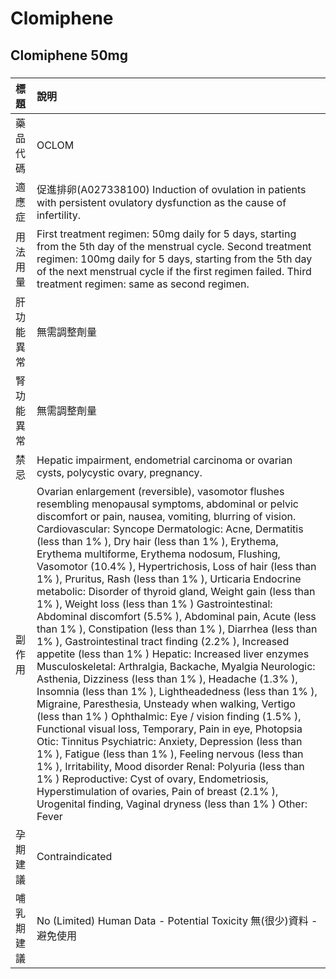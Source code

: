 # Clomiphene

## Clomiphene 50mg

##### 

| 標題       | 說明                                                                                                                                                                                                                                                                                                                                                                                                                                                                                                                                                                                                                                                                                                                                                                                                                                                                                                                                                                                                                                                                                                                                                                                                                                                                                                                                                                                                                                                                                                                           |
|:-----------|:-------------------------------------------------------------------------------------------------------------------------------------------------------------------------------------------------------------------------------------------------------------------------------------------------------------------------------------------------------------------------------------------------------------------------------------------------------------------------------------------------------------------------------------------------------------------------------------------------------------------------------------------------------------------------------------------------------------------------------------------------------------------------------------------------------------------------------------------------------------------------------------------------------------------------------------------------------------------------------------------------------------------------------------------------------------------------------------------------------------------------------------------------------------------------------------------------------------------------------------------------------------------------------------------------------------------------------------------------------------------------------------------------------------------------------------------------------------------------------------------------------------------------------|
| 藥品代碼   | OCLOM                                                                                                                                                                                                                                                                                                                                                                                                                                                                                                                                                                                                                                                                                                                                                                                                                                                                                                                                                                                                                                                                                                                                                                                                                                                                                                                                                                                                                                                                                                                          |
| 適應症     | 促進排卵(A027338100) Induction of ovulation in patients with persistent ovulatory dysfunction as the cause of infertility.                                                                                                                                                                                                                                                                                                                                                                                                                                                                                                                                                                                                                                                                                                                                                                                                                                                                                                                                                                                                                                                                                                                                                                                                                                                                                                                                                                                                     |
| 用法用量   | First treatment regimen: 50mg daily for 5 days, starting from the 5th day of the menstrual cycle. Second treatment regimen: 100mg daily for 5 days, starting from the 5th day of the next menstrual cycle if the first regimen failed. Third treatment regimen: same as second regimen.                                                                                                                                                                                                                                                                                                                                                                                                                                                                                                                                                                                                                                                                                                                                                                                                                                                                                                                                                                                                                                                                                                                                                                                                                                        |
| 肝功能異常 | 無需調整劑量                                                                                                                                                                                                                                                                                                                                                                                                                                                                                                                                                                                                                                                                                                                                                                                                                                                                                                                                                                                                                                                                                                                                                                                                                                                                                                                                                                                                                                                                                                                   |
| 腎功能異常 | 無需調整劑量                                                                                                                                                                                                                                                                                                                                                                                                                                                                                                                                                                                                                                                                                                                                                                                                                                                                                                                                                                                                                                                                                                                                                                                                                                                                                                                                                                                                                                                                                                                   |
| 禁忌       | Hepatic impairment, endometrial carcinoma or ovarian cysts, polycystic ovary, pregnancy.                                                                                                                                                                                                                                                                                                                                                                                                                                                                                                                                                                                                                                                                                                                                                                                                                                                                                                                                                                                                                                                                                                                                                                                                                                                                                                                                                                                                                                       |
| 副作用     | Ovarian enlargement (reversible), vasomotor flushes resembling menopausal symptoms, abdominal or pelvic discomfort or pain, nausea, vomiting, blurring of vision. Cardiovascular: Syncope Dermatologic: Acne, Dermatitis (less than 1% ), Dry hair (less than 1% ), Erythema, Erythema multiforme, Erythema nodosum, Flushing, Vasomotor (10.4% ), Hypertrichosis, Loss of hair (less than 1% ), Pruritus, Rash (less than 1% ), Urticaria Endocrine metabolic: Disorder of thyroid gland, Weight gain (less than 1% ), Weight loss (less than 1% ) Gastrointestinal: Abdominal discomfort (5.5% ), Abdominal pain, Acute (less than 1% ), Constipation (less than 1% ), Diarrhea (less than 1% ), Gastrointestinal tract finding (2.2% ), Increased appetite (less than 1% ) Hepatic: Increased liver enzymes Musculoskeletal: Arthralgia, Backache, Myalgia Neurologic: Asthenia, Dizziness (less than 1% ), Headache (1.3% ), Insomnia (less than 1% ), Lightheadedness (less than 1% ), Migraine, Paresthesia, Unsteady when walking, Vertigo (less than 1% ) Ophthalmic: Eye / vision finding (1.5% ), Functional visual loss, Temporary, Pain in eye, Photopsia Otic: Tinnitus Psychiatric: Anxiety, Depression (less than 1% ), Fatigue (less than 1% ), Feeling nervous (less than 1% ), Irritability, Mood disorder Renal: Polyuria (less than 1% ) Reproductive: Cyst of ovary, Endometriosis, Hyperstimulation of ovaries, Pain of breast (2.1% ), Urogenital finding, Vaginal dryness (less than 1% ) Other: Fever |
| 孕期建議   | Contraindicated                                                                                                                                                                                                                                                                                                                                                                                                                                                                                                                                                                                                                                                                                                                                                                                                                                                                                                                                                                                                                                                                                                                                                                                                                                                                                                                                                                                                                                                                                                                |
| 哺乳期建議 | No (Limited) Human Data - Potential Toxicity 無(很少)資料 - 避免使用                                                                                                                                                                                                                                                                                                                                                                                                                                                                                                                                                                                                                                                                                                                                                                                                                                                                                                                                                                                                                                                                                                                                                                                                                                                                                                                                                                                                                                                           |

